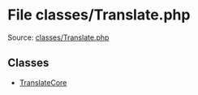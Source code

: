 File classes/Translate.php
=========

Source: [classes/Translate.php](https://github.com/PrestaShop/PrestaShop/blob/1.6.0.6/classes/Translate.php)


Classes
-------

* [TranslateCore](class.TranslateCore.md)

